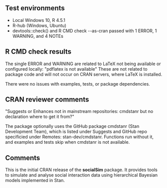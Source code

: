 ## Test environments
* Local Windows 10, R 4.5.1
* R-hub (Windows, Ubuntu)
* devtools::check() and R CMD check --as-cran passed with 1 ERROR, 1 WARNING, and 4 NOTEs

## R CMD check results
The single ERROR and WARNING are related to LaTeX not being available or configured locally:
"pdflatex is not available"
These are not related to package code and will not occur on CRAN servers, where LaTeX is installed.

There were no issues with examples, tests, or package dependencies.

## CRAN reviewer comments
"Suggests or Enhances not in mainstream repositories:
     cmdstanr
but no declaration where to get it from?"

The package optionally uses the GitHub package cmdstanr (Stan Development Team), which is listed under Suggests and GitHub repo specificied under Remotes: stan-dev/cmdstanr. Functions run without it, and examples and tests skip when cmdstanr is not available. 

## Comments
This is the initial CRAN release of the **socialSim** package.
It provides tools to simulate and analyse social interaction data using hierarchical Bayesian models implemented in Stan.
